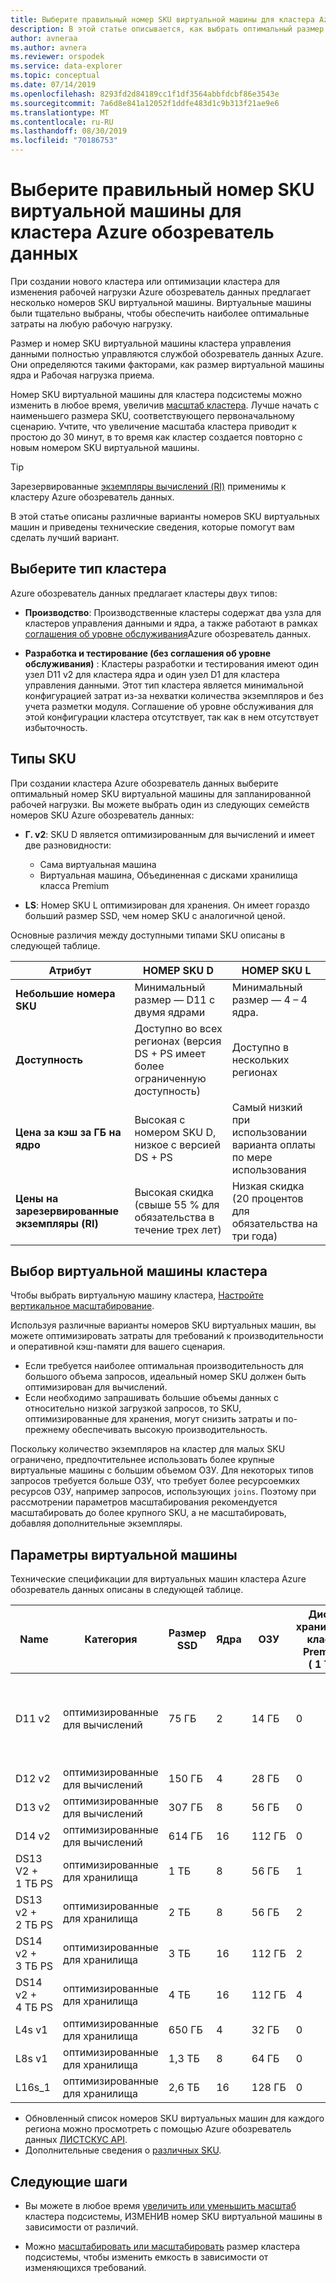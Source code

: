 ```yaml
---
title: Выберите правильный номер SKU виртуальной машины для кластера Azure обозреватель данных
description: В этой статье описывается, как выбрать оптимальный размер SKU для кластера Azure обозреватель данных.
author: avneraa
ms.author: avnera
ms.reviewer: orspodek
ms.service: data-explorer
ms.topic: conceptual
ms.date: 07/14/2019
ms.openlocfilehash: 8293fd2d84189cc1f1df3564abbfdcbf86e3543e
ms.sourcegitcommit: 7a6d8e841a12052f1ddfe483d1c9b313f21ae9e6
ms.translationtype: MT
ms.contentlocale: ru-RU
ms.lasthandoff: 08/30/2019
ms.locfileid: "70186753"
---
```

# <a name="select-the-correct-vm-sku-for-your-azure-data-explorer-cluster"></a>Выберите правильный номер SKU виртуальной машины для кластера Azure обозреватель данных 

При создании нового кластера или оптимизации кластера для изменения рабочей нагрузки Azure обозреватель данных предлагает несколько номеров SKU виртуальной машины. Виртуальные машины были тщательно выбраны, чтобы обеспечить наиболее оптимальные затраты на любую рабочую нагрузку. 

Размер и номер SKU виртуальной машины кластера управления данными полностью управляются службой обозреватель данных Azure. Они определяются такими факторами, как размер виртуальной машины ядра и Рабочая нагрузка приема. 

Номер SKU виртуальной машины для кластера подсистемы можно изменить в любое время, увеличив [масштаб кластера](manage-cluster-vertical-scaling.md). Лучше начать с наименьшего размера SKU, соответствующего первоначальному сценарию. Учтите, что увеличение масштаба кластера приводит к простою до 30 минут, в то время как кластер создается повторно с новым номером SKU виртуальной машины.

> [!TIP]
> Зарезервированные [экземпляры вычислений (RI)](https://docs.microsoft.com/azure/virtual-machines/windows/prepay-reserved-vm-instances) применимы к кластеру Azure обозреватель данных.  

В этой статье описаны различные варианты номеров SKU виртуальных машин и приведены технические сведения, которые помогут вам сделать лучший вариант.

## <a name="select-a-cluster-type"></a>Выберите тип кластера

Azure обозреватель данных предлагает кластеры двух типов:

* **Производство**: Производственные кластеры содержат два узла для кластеров управления данными и ядра, а также работают в рамках [соглашения об уровне обслуживания](https://azure.microsoft.com/support/legal/sla/data-explorer/v1_0/)Azure обозреватель данных.

* **Разработка и тестирование (без соглашения об уровне обслуживания)** : Кластеры разработки и тестирования имеют один узел D11 v2 для кластера ядра и один узел D1 для кластера управления данными. Этот тип кластера является минимальной конфигурацией затрат из-за нехватки количества экземпляров и без учета разметки модуля. Соглашение об уровне обслуживания для этой конфигурации кластера отсутствует, так как в нем отсутствует избыточность.

## <a name="sku-types"></a>Типы SKU

При создании кластера Azure обозреватель данных выберите оптимальный номер SKU виртуальной машины для запланированной рабочей нагрузки. Вы можете выбрать один из следующих семейств номеров SKU Azure обозреватель данных:

* **Г. v2**: SKU D является оптимизированным для вычислений и имеет две разновидности:
    * Сама виртуальная машина
    * Виртуальная машина, Объединенная с дисками хранилища класса Premium

* **LS**: Номер SKU L оптимизирован для хранения. Он имеет гораздо больший размер SSD, чем номер SKU с аналогичной ценой.

Основные различия между доступными типами SKU описаны в следующей таблице.
 
| Атрибут | НОМЕР SKU D | НОМЕР SKU L |
|---|---|---
|**Небольшие номера SKU**|Минимальный размер — D11 с двумя ядрами|Минимальный размер — 4 – 4 ядра. |
|**Доступность**|Доступно во всех регионах (версия DS + PS имеет более ограниченную доступность)|Доступно в нескольких регионах |
|**Цена за&nbsp;кэш за ГБ на ядро**|Высокая с номером SKU D, низкое с версией DS + PS|Самый низкий при использовании варианта оплаты по мере использования |
|**Цены на зарезервированные экземпляры (RI)**|Высокая скидка (свыше 55&nbsp;% для обязательства в течение трех лет)|Низкая скидка (20&nbsp;процентов для обязательства на три года) |  

## <a name="select-your-cluster-vm"></a>Выбор виртуальной машины кластера 

Чтобы выбрать виртуальную машину кластера, [Настройте вертикальное масштабирование](manage-cluster-vertical-scaling.md#configure-vertical-scaling). 

Используя различные варианты номеров SKU виртуальных машин, вы можете оптимизировать затраты для требований к производительности и оперативной кэш-памяти для вашего сценария. 
* Если требуется наиболее оптимальная производительность для большого объема запросов, идеальный номер SKU должен быть оптимизирован для вычислений. 
* Если необходимо запрашивать большие объемы данных с относительно низкой загрузкой запросов, то SKU, оптимизированные для хранения, могут снизить затраты и по-прежнему обеспечивать высокую производительность.

Поскольку количество экземпляров на кластер для малых SKU ограничено, предпочтительнее использовать более крупные виртуальные машины с большим объемом ОЗУ. Для некоторых типов запросов требуется больше ОЗУ, что требует более ресурсоемких ресурсов ОЗУ, например запросов, использующих `joins`. Поэтому при рассмотрении параметров масштабирования рекомендуется масштабировать до более крупного SKU, а не масштабировать, добавляя дополнительные экземпляры.

## <a name="vm-options"></a>Параметры виртуальной машины

Технические спецификации для виртуальных машин кластера Azure обозреватель данных описаны в следующей таблице.

|**Name**| **Категория** | **Размер SSD** | **Ядра** | **ОЗУ** | **Диски хранилища класса Premium (&nbsp;1 ТБ)**| **Минимальное число экземпляров на кластер** | **Максимальное число экземпляров на кластер**
|---|---|---|---|---|---|---|---
|D11 v2| оптимизированные для вычислений | 75&nbsp;ГБ    | 2 | 14&nbsp;ГБ | 0 | 1 | 8 (за исключением SKU для разработки и тестирования, который равен 1)
|D12 v2| оптимизированные для вычислений | 150&nbsp;ГБ   | 4 | 28&nbsp;ГБ | 0 | 2 | 16
|D13 v2| оптимизированные для вычислений | 307&nbsp;ГБ   | 8 | 56&nbsp;ГБ | 0 | 2 | 1000
|D14 v2| оптимизированные для вычислений | 614&nbsp;ГБ   | 16| 112&nbsp;ГБ | 0 | 2 | 1000
|DS13 V2 + 1&nbsp;ТБ&nbsp;PS| оптимизированные для хранилища | 1&nbsp;ТБ | 8 | 56&nbsp;ГБ | 1 | 2 | 1000
|DS13 v2 + 2&nbsp;ТБ&nbsp;PS| оптимизированные для хранилища | 2&nbsp;ТБ | 8 | 56&nbsp;ГБ | 2 | 2 | 1000
|DS14 v2 + 3&nbsp;ТБ&nbsp;PS| оптимизированные для хранилища | 3&nbsp;ТБ | 16 | 112&nbsp;ГБ | 2 | 2 | 1000
|DS14 v2 + 4&nbsp;ТБ&nbsp;PS| оптимизированные для хранилища | 4&nbsp;ТБ | 16 | 112&nbsp;ГБ | 4 | 2 | 1000
|L4s v1| оптимизированные для хранилища | 650&nbsp;ГБ | 4 | 32&nbsp;ГБ | 0 | 2 | 16
|L8s v1| оптимизированные для хранилища | 1,3&nbsp;ТБ | 8 | 64&nbsp;ГБ | 0 | 2 | 1000
|L16s_1| оптимизированные для хранилища | 2,6&nbsp;ТБ | 16| 128&nbsp;ГБ | 0 | 2 | 1000

* Обновленный список номеров SKU виртуальных машин для каждого региона можно просмотреть с помощью Azure обозреватель данных [ЛИСТСКУС API](/dotnet/api/microsoft.azure.management.kusto.clustersoperationsextensions.listskus?view=azure-dotnet). 
* Дополнительные сведения о [различных SKU](/azure/virtual-machines/windows/sizes). 

## <a name="next-steps"></a>Следующие шаги

* Вы можете в любое время [увеличить или уменьшить масштаб](manage-cluster-vertical-scaling.md) кластера подсистемы, ИЗМЕНИВ номер SKU виртуальной машины в зависимости от различий. 

* Можно [масштабировать или масштабировать](manage-cluster-horizontal-scaling.md) размер кластера подсистемы, чтобы изменить емкость в зависимости от изменяющихся требований.

